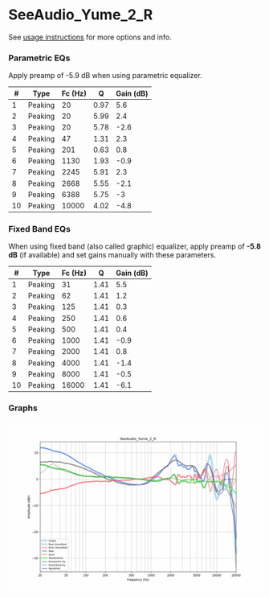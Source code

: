 # SeeAudio_Yume_2_R
See [usage instructions](https://github.com/jaakkopasanen/AutoEq#usage) for more options and info.

### Parametric EQs
Apply preamp of -5.9 dB when using parametric equalizer.

|   # | Type    |   Fc (Hz) |    Q |   Gain (dB) |
|-----|---------|-----------|------|-------------|
|   1 | Peaking |        20 | 0.97 |         5.6 |
|   2 | Peaking |        20 | 5.99 |         2.4 |
|   3 | Peaking |        20 | 5.78 |        -2.6 |
|   4 | Peaking |        47 | 1.31 |         2.3 |
|   5 | Peaking |       201 | 0.63 |         0.8 |
|   6 | Peaking |      1130 | 1.93 |        -0.9 |
|   7 | Peaking |      2245 | 5.91 |         2.3 |
|   8 | Peaking |      2668 | 5.55 |        -2.1 |
|   9 | Peaking |      6388 | 5.75 |        -3   |
|  10 | Peaking |     10000 | 4.02 |        -4.8 |

### Fixed Band EQs
When using fixed band (also called graphic) equalizer, apply preamp of **-5.8 dB** (if available) and set gains manually with these parameters.

|   # | Type    |   Fc (Hz) |    Q |   Gain (dB) |
|-----|---------|-----------|------|-------------|
|   1 | Peaking |        31 | 1.41 |         5.5 |
|   2 | Peaking |        62 | 1.41 |         1.2 |
|   3 | Peaking |       125 | 1.41 |         0.3 |
|   4 | Peaking |       250 | 1.41 |         0.6 |
|   5 | Peaking |       500 | 1.41 |         0.4 |
|   6 | Peaking |      1000 | 1.41 |        -0.9 |
|   7 | Peaking |      2000 | 1.41 |         0.8 |
|   8 | Peaking |      4000 | 1.41 |        -1.4 |
|   9 | Peaking |      8000 | 1.41 |        -0.5 |
|  10 | Peaking |     16000 | 1.41 |        -6.1 |

### Graphs
![](./SeeAudio_Yume_2_R.png)
